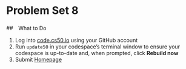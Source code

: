 # Problem Set 8
##　What to Do
1. Log into [code.cs50.io](https://code.cs50.io/) using your GitHub account
2. Run `update50` in your codespace’s terminal window to ensure your codespace is up-to-date and, when prompted, click **Rebuild now**
3. Submit [Homepage](https://cs50.harvard.edu/x/2022/psets/8/homepage/)
